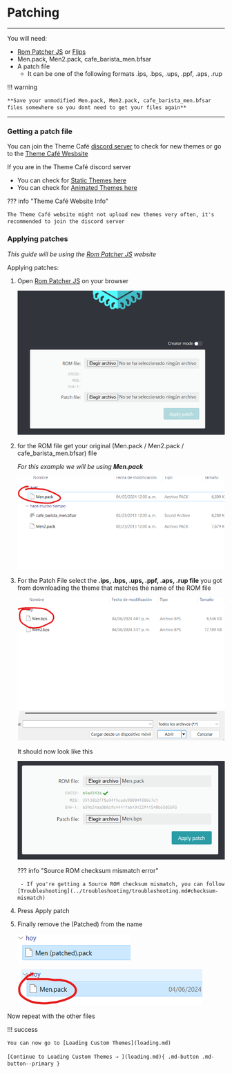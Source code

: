 # Patching

--------------

You will need:

- [Rom Patcher JS](https://www.marcrobledo.com/RomPatcher.js/) or [Flips](https://github.com/Alcaro/Flips)
- Men.pack, Men2.pack, cafe_barista_men.bfsar
- A patch file
    - It can be one of the following formats .ips, .bps, .ups, .ppf, .aps, .rup

!!! warning

    **Save your unmodified Men.pack, Men2.pack, cafe_barista_men.bfsar files somewhere so you dont need to get your files again**

--------------

### Getting a patch file

You can join the Theme Café [discord server](https://discord.com/invite/2DNvH9db2A) to check for new themes or go to the [Theme Café Wesbsite](https://perrohuevo.wixsite.com/theme-cafe)

If you are in the Theme Café discord server

- You can check for [Static Themes here](https://discord.com/channels/1195784055296381020/1226501319976816671)
- You can check for [Animated Themes here](https://discord.com/channels/1195784055296381020/1233945865312538684)

??? info "Theme Café Website Info"

    The Theme Café website might not upload new themes very often, it's recommended to join the discord server

### Applying patches

*This guide will be using the [Rom Patcher JS](https://www.marcrobledo.com/RomPatcher.js/) website*

Applying patches:

1. Open [Rom Patcher JS](https://www.marcrobledo.com/RomPatcher.js/) on your browser

    ![Image title](install2imgs/p1.png)

2. for the ROM file get your original (Men.pack / Men2.pack / cafe_barista_men.bfsar) file

    *For this example we will be using **Men.pack***

    ![Image title](install2imgs/p2.png)

3. For the Patch File select the **.ips, .bps, .ups, .ppf, .aps, .rup file** you got from downloading the theme that matches the name of the ROM file

    ![Image title](install2imgs/p3.png)

    It should now look like this

    ![Image title](install2imgs/p4.png)

    ??? info "Source ROM checksum mismatch error"
    
        - If you're getting a Source ROM checksum mismatch, you can follow [Troubleshooting](../troubleshooting/troubleshooting.md#checksum-mismatch)

4. Press Apply patch

5. Finally remove the (Patched) from the name

    ![Image title](install2imgs/p5.png)

    ![Image title](install2imgs/p6.png)

Now repeat with the other files


!!! success

    You can now go to [Loading Custom Themes](loading.md)

    [Continue to Loading Custom Themes → ](loading.md){ .md-button .md-button--primary }